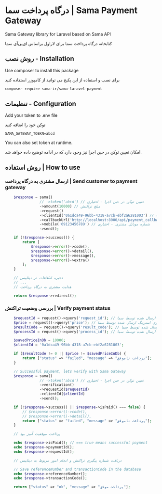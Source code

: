 # درگاه پرداخت سما | Sama Payment Gateway

Sama Gateway library for Laravel based on Sama API

کتابخانه درگاه پرداخت سما برای لاراول براساس ای‌پی‌آی سما

## روش نصب - Installation

Use composer to install this package

برای نصب و استفاده از این پکیج می توانید از کامپوزر استفاده کنید

```bash
composer require sama-ir/sama-laravel-payment
```

## تنظیمات - Configuration

Add your token to .env file

توکن خود را اضافه کنید

```dotenv
SAMA_GATEWAY_TOEKN=abcd
```

You can also set token at runtime.

امکان تعیین توکن در حین اجرا نیز وجود دارد که در ادامه توضیح داده خواهد شد.


## روش استفاده | How to use

### ارسال مشتری به درگاه پرداخت | Send customer to payment gateway

```php
    $response = sama()
                // ->token('abcd') // تعیین توکن در حین اجرا - اختیاری
                ->amount(10000) // مبلغ تراکنش
                ->request()
                ->clientId('0a1dca49-96bb-4318-a7cb-ebf2a6281003') // مقدار شناسه تراکنش در فروشگاه (باید یکتا باشد)
                ->callbackUrl('http://localhost:8000/api/payment_callback') // آدرس برگشت پس از پرداخت
                ->mobile('09123456789') // شماره موبایل مشتری - اختیاری
                ->send();

    if (!$response->success()) {
        return [
            $response->error()->code(),
            $response->error()->detail(),
            $response->error()->message(),
            $response->error()->extra()
        ];
    }

    // ذخیره اطلاعات در دیتابیس
    // ...
    // هدایت مشتری به درگاه پرداخت

    return $response->redirect();

```

### بررسی وضعیت تراکنش | Verify payment status

```php
    $requestId = request()->query('request_id'); // دریافت کوئری استرینگ ارسال شده توسط سما
    $price = request()->query('price'); // دریافت کوئری استرینگ ارسال شده توسط سما
    $resultCode = request()->query('result_code'); // دریافت کوئری استرینگ ارسال شده توسط سما
    $processId = request()->query('process_id'); // دریافت کوئری استرینگ ارسال شده توسط سما

    $savedPriceInDb = 10000;
    $clientId = '0a1dca49-96bb-4318-a7cb-ebf2a6281003';

    if ($resultCode != 0 || $price != $savedPriceInDb) {
        return ["status" => "failed", "message" => "پرداخت ناموفق"];
    }

    // Successful payment, lets verify with Sama Gateway
    $response = sama()
                // ->token('abcd') // تعیین توکن در حین اجرا - اختیاری
                ->verification()
                ->requestId($requestId)
                ->clientId($clientId)
                ->send();

    if (!$response->success() || $response->isPaid() === false) {
        // $response->error()->code(),
        // $response->error()->detail(),
        return ["status" => "failed", "message" => "پرداخت ناموفق"];
    }

    // پرداخت موفقیت آمیز بود

    echo $response->isPaid(); // === true means successful payment
    echo $response->paymentId();
    echo $response->requestId();

    // دریافت شماره پیگیری تراکنش و انجام امور مربوط به دیتابیس

    // Save referenceNumber and transactionCode in the database
    echo $response->referenceNumber();
    echo $response->transactionCode();

    return ["status" => "ok", "message" => "پرداخت موفق"];
```
